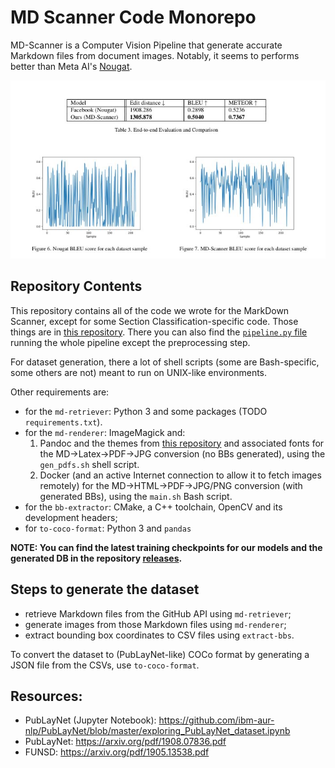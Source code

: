 # MD Scanner Code Monorepo

MD-Scanner is a Computer Vision Pipeline that generate accurate Markdown files from document images. Notably, it seems to performs better than Meta AI's [Nougat](https://facebookresearch.github.io/nougat/).

![](./us_vs_fb.jpg)

## Repository Contents

This repository contains all of the code we wrote for the MarkDown Scanner, except for some Section Classification-specific code. Those things are in [this repository](https://github.com/md-scanner/unilm). There you can also find the [`pipeline.py` file](https://github.com/md-scanner/unilm/blob/master/dit/pipeline.py) running the whole pipeline except the preprocessing step.

For dataset generation, there a lot of shell scripts (some are Bash-specific, some others are not) meant to run on UNIX-like environments.

Other requirements are:

* for the `md-retriever`: Python 3 and some packages (TODO `requirements.txt`).
* for the `md-renderer`: ImageMagick and:
    1. Pandoc and the themes from [this repository](https://github.com/cab-1729/Pandoc-Themes) and associated fonts for the MD->Latex->PDF->JPG conversion (no BBs generated), using the `gen_pdfs.sh` shell script.
    2. Docker (and an active Internet connection to allow it to fetch images remotely) for the MD->HTML->PDF->JPG/PNG conversion (with generated BBs), using the `main.sh` Bash script.
* for the `bb-extractor`: CMake, a C++ toolchain, OpenCV and its development headers;
* for `to-coco-format`: Python 3 and `pandas`

**NOTE: You can find the latest training checkpoints for our models and the generated DB in the repository [releases](https://github.com/md-scanner/md-scanner/releases).**

## Steps to generate the dataset

* retrieve Markdown files from the GitHub API using `md-retriever`;
* generate images from those Markdown files using `md-renderer`;
* extract bounding box coordinates to CSV files using `extract-bbs`.

To convert the dataset to (PubLayNet-like) COCo format by generating a JSON file from the CSVs, use `to-coco-format`. 

## Resources:
- PubLayNet (Jupyter Notebook): https://github.com/ibm-aur-nlp/PubLayNet/blob/master/exploring_PubLayNet_dataset.ipynb
- PubLayNet: https://arxiv.org/pdf/1908.07836.pdf
- FUNSD: https://arxiv.org/pdf/1905.13538.pdf



